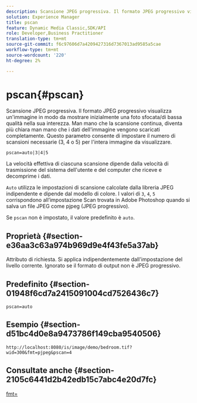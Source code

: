 ```yaml
---
description: Scansione JPEG progressiva. Il formato JPEG progressivo visualizza un'immagine in modo da mostrare inizialmente una foto sfocata/di bassa qualità nella sua interezza. Man mano che la scansione continua, diventa più chiara man mano che i dati dell'immagine vengono scaricati completamente. Questo parametro consente di impostare il numero di scansioni necessarie (3, 4 o 5) per l'intera immagine da visualizzare.
solution: Experience Manager
title: pscan
feature: Dynamic Media Classic,SDK/API
role: Developer,Business Practitioner
translation-type: tm+mt
source-git-commit: f6c97606d7a4209427316d7367013ad9585a5cae
workflow-type: tm+mt
source-wordcount: '220'
ht-degree: 2%

---
```



# pscan{#pscan}

Scansione JPEG progressiva. Il formato JPEG progressivo visualizza un&#39;immagine in modo da mostrare inizialmente una foto sfocata/di bassa qualità nella sua interezza. Man mano che la scansione continua, diventa più chiara man mano che i dati dell&#39;immagine vengono scaricati completamente. Questo parametro consente di impostare il numero di scansioni necessarie (3, 4 o 5) per l&#39;intera immagine da visualizzare.

`pscan=auto|3|4|5`

La velocità effettiva di ciascuna scansione dipende dalla velocità di trasmissione del sistema dell&#39;utente e del computer che riceve e decomprime i dati.

`Auto` utilizza le impostazioni di scansione calcolate dalla libreria JPEG indipendente e dipende dal modello di colore. I valori di `3`, `4`, `5` corrispondono all’impostazione Scan trovata in Adobe Photoshop quando si salva un file JPEG come pjpeg (JPEG progressivo).

Se `pscan` non è impostato, il valore predefinito è `auto`.

## Proprietà {#section-e36aa3c63a974b969d9e4f43fe5a37ab}

Attributo di richiesta. Si applica indipendentemente dall&#39;impostazione del livello corrente. Ignorato se il formato di output non è JPEG progressivo.

## Predefinito {#section-01948f6cd7a2415091004cd7526436c7}

`pscan=auto`

## Esempio {#section-d51bc4d0e8a9473786f149cba9540506}

`http://localhost:8080/is/image/demo/bedroom.tif?wid=300&fmt=pjpeg&pscan=4`

## Consultate anche {#section-2105c6441d2b42edb15c7abc4e20d7fc}

[fmt=](../../../../../is-api/http-ref/image-serving-api-ref/c-http-protocol-reference/c-command-reference/r-is-http-fmt.md#reference-cdf10043423b45ba9fe15157fb3ae37a)
